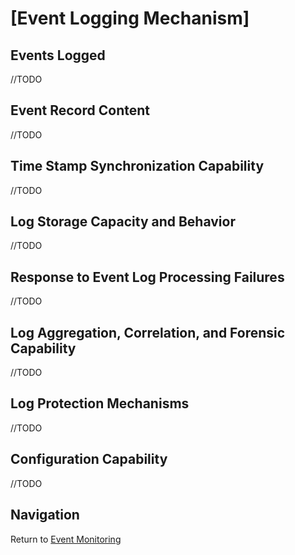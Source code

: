 # [Event Logging Mechanism]

## Events Logged
//TODO

## Event Record Content
//TODO

## Time Stamp Synchronization Capability
//TODO

## Log Storage Capacity and Behavior
//TODO

## Response to Event Log Processing Failures
//TODO

## Log Aggregation, Correlation, and Forensic Capability
//TODO

## Log Protection Mechanisms
//TODO

## Configuration Capability
//TODO

## Navigation
Return to [Event Monitoring](../Event%20Monitoring.md)